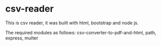 # csv-reader

This is csv reader, it was built with html, bootstrap and node js.

The required modules as follows:
csv-converter-to-pdf-and-html, path, express, multer

